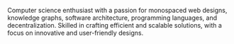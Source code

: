 Computer science enthusiast with a passion for monospaced web designs, knowledge graphs, software architecture, programming languages, and decentralization. Skilled in crafting efficient and scalable solutions, with a focus on innovative and user-friendly designs.
